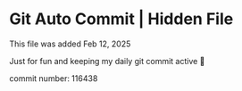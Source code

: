# Git Auto Commit | Hidden File

This file was added Feb 12, 2025

Just for fun and keeping my daily git commit active 🤪

commit number: 116438
